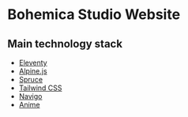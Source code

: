 # Bohemica Studio Website

## Main technology stack

* [Eleventy]()
* [Alpine.js]()
* [Spruce]()
* [Tailwind CSS]()
* [Navigo]()
* [Anime]()
